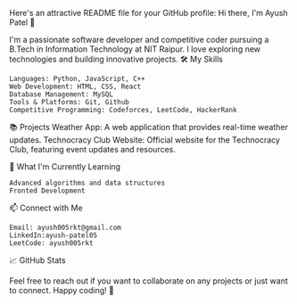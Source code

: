 Here's an attractive README file for your GitHub profile:
Hi there, I'm Ayush Patel 👋

I'm a passionate software developer and competitive coder pursuing a B.Tech in Information Technology at NIT Raipur. I love exploring new technologies and building innovative projects.
🛠️ My Skills

    Languages: Python, JavaScript, C++
    Web Development: HTML, CSS, React
    Database Management: MySQL
    Tools & Platforms: Git, Github
    Competitive Programming: Codeforces, LeetCode, HackerRank

📚 Projects
    Weather App: A web application that provides real-time weather updates.
    Technocracy Club Website: Official website for the Technocracy Club, featuring event updates and resources.

🌱 What I'm Currently Learning

    Advanced algorithms and data structures
    Fronted Development

📫 Connect with Me

    Email: ayush005rkt@gmail.com
    LinkedIn:ayush-patel05
    LeetCode: ayush005rkt

📈 GitHub Stats

Feel free to reach out if you want to collaborate on any projects or just want to connect. Happy coding! 🚀

